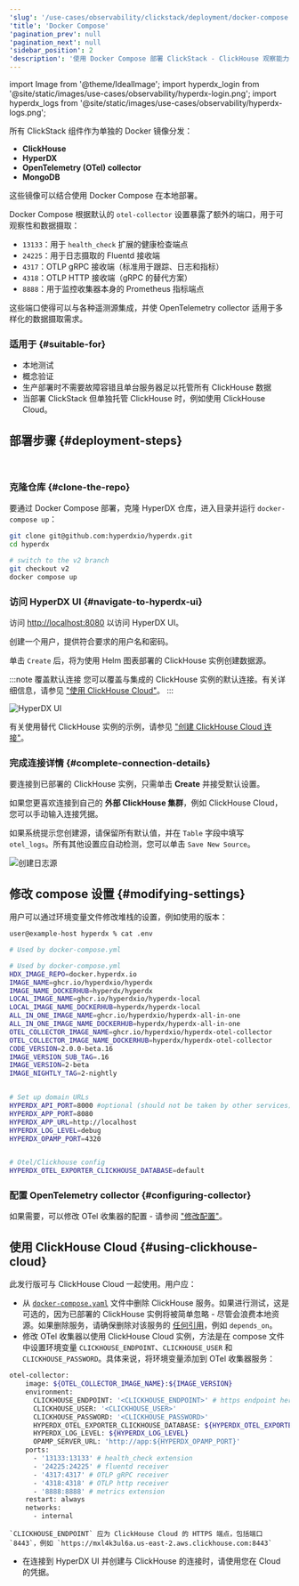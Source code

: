 ```yaml
---
'slug': '/use-cases/observability/clickstack/deployment/docker-compose'
'title': 'Docker Compose'
'pagination_prev': null
'pagination_next': null
'sidebar_position': 2
'description': '使用 Docker Compose 部署 ClickStack - ClickHouse 观察能力栈'
---
```


import Image from '@theme/IdealImage';
import hyperdx_login from '@site/static/images/use-cases/observability/hyperdx-login.png';
import hyperdx_logs from '@site/static/images/use-cases/observability/hyperdx-logs.png';

所有 ClickStack 组件作为单独的 Docker 镜像分发：

* **ClickHouse**
* **HyperDX**
* **OpenTelemetry (OTel) collector**
* **MongoDB**

这些镜像可以结合使用 Docker Compose 在本地部署。

Docker Compose 根据默认的 `otel-collector` 设置暴露了额外的端口，用于可观察性和数据摄取：

- `13133`：用于 `health_check` 扩展的健康检查端点
- `24225`：用于日志摄取的 Fluentd 接收端
- `4317`：OTLP gRPC 接收端（标准用于跟踪、日志和指标）
- `4318`：OTLP HTTP 接收端（gRPC 的替代方案）
- `8888`：用于监控收集器本身的 Prometheus 指标端点

这些端口使得可以与各种遥测源集成，并使 OpenTelemetry collector 适用于多样化的数据摄取需求。

### 适用于 {#suitable-for}

* 本地测试
* 概念验证
* 生产部署时不需要故障容错且单台服务器足以托管所有 ClickHouse 数据
* 当部署 ClickStack 但单独托管 ClickHouse 时，例如使用 ClickHouse Cloud。

## 部署步骤 {#deployment-steps}
<br/>

<VerticalStepper headerLevel="h3">

### 克隆仓库 {#clone-the-repo}

要通过 Docker Compose 部署，克隆 HyperDX 仓库，进入目录并运行 `docker-compose up`：

```bash
git clone git@github.com:hyperdxio/hyperdx.git
cd hyperdx

# switch to the v2 branch
git checkout v2
docker compose up
```

### 访问 HyperDX UI {#navigate-to-hyperdx-ui}

访问 [http://localhost:8080](http://localhost:8080) 以访问 HyperDX UI。

创建一个用户，提供符合要求的用户名和密码。

单击 `Create` 后，将为使用 Helm 图表部署的 ClickHouse 实例创建数据源。

:::note 覆盖默认连接
您可以覆盖与集成的 ClickHouse 实例的默认连接。有关详细信息，请参见 ["使用 ClickHouse Cloud"](#using-clickhouse-cloud)。
:::

<Image img={hyperdx_login} alt="HyperDX UI" size="lg"/>

有关使用替代 ClickHouse 实例的示例，请参见 ["创建 ClickHouse Cloud 连接"](/use-cases/observability/clickstack/getting-started#create-a-cloud-connection)。

### 完成连接详情 {#complete-connection-details}

要连接到已部署的 ClickHouse 实例，只需单击 **Create** 并接受默认设置。

如果您更喜欢连接到自己的 **外部 ClickHouse 集群**，例如 ClickHouse Cloud，您可以手动输入连接凭据。

如果系统提示您创建源，请保留所有默认值，并在 `Table` 字段中填写 `otel_logs`。所有其他设置应自动检测，您可以单击 `Save New Source`。

<Image img={hyperdx_logs} alt="创建日志源" size="md"/>

</VerticalStepper>

## 修改 compose 设置 {#modifying-settings}

用户可以通过环境变量文件修改堆栈的设置，例如使用的版本：

```bash
user@example-host hyperdx % cat .env

# Used by docker-compose.yml

# Used by docker-compose.yml
HDX_IMAGE_REPO=docker.hyperdx.io
IMAGE_NAME=ghcr.io/hyperdxio/hyperdx
IMAGE_NAME_DOCKERHUB=hyperdx/hyperdx
LOCAL_IMAGE_NAME=ghcr.io/hyperdxio/hyperdx-local
LOCAL_IMAGE_NAME_DOCKERHUB=hyperdx/hyperdx-local
ALL_IN_ONE_IMAGE_NAME=ghcr.io/hyperdxio/hyperdx-all-in-one
ALL_IN_ONE_IMAGE_NAME_DOCKERHUB=hyperdx/hyperdx-all-in-one
OTEL_COLLECTOR_IMAGE_NAME=ghcr.io/hyperdxio/hyperdx-otel-collector
OTEL_COLLECTOR_IMAGE_NAME_DOCKERHUB=hyperdx/hyperdx-otel-collector
CODE_VERSION=2.0.0-beta.16
IMAGE_VERSION_SUB_TAG=.16
IMAGE_VERSION=2-beta
IMAGE_NIGHTLY_TAG=2-nightly


# Set up domain URLs
HYPERDX_API_PORT=8000 #optional (should not be taken by other services)
HYPERDX_APP_PORT=8080
HYPERDX_APP_URL=http://localhost
HYPERDX_LOG_LEVEL=debug
HYPERDX_OPAMP_PORT=4320


# Otel/Clickhouse config
HYPERDX_OTEL_EXPORTER_CLICKHOUSE_DATABASE=default
```

### 配置 OpenTelemetry collector {#configuring-collector}

如果需要，可以修改 OTel 收集器的配置 - 请参阅 ["修改配置"](/use-cases/observability/clickstack/ingesting-data/otel-collector#modifying-otel-collector-configuration)。

## 使用 ClickHouse Cloud {#using-clickhouse-cloud}

此发行版可与 ClickHouse Cloud 一起使用。用户应：

- 从 [`docker-compose.yaml`](https://github.com/hyperdxio/hyperdx/blob/86465a20270b895320eb21dca13560b65be31e68/docker-compose.yml#L89) 文件中删除 ClickHouse 服务。如果进行测试，这是可选的，因为已部署的 ClickHouse 实例将被简单忽略 - 尽管会浪费本地资源。如果删除服务，请确保删除对该服务的 [任何引用](https://github.com/hyperdxio/hyperdx/blob/86465a20270b895320eb21dca13560b65be31e68/docker-compose.yml#L65)，例如 `depends_on`。
- 修改 OTel 收集器以使用 ClickHouse Cloud 实例，方法是在 compose 文件中设置环境变量 `CLICKHOUSE_ENDPOINT`、`CLICKHOUSE_USER` 和 `CLICKHOUSE_PASSWORD`。具体来说，将环境变量添加到 OTel 收集器服务：

```bash
otel-collector:
    image: ${OTEL_COLLECTOR_IMAGE_NAME}:${IMAGE_VERSION}
    environment:
      CLICKHOUSE_ENDPOINT: '<CLICKHOUSE_ENDPOINT>' # https endpoint here
      CLICKHOUSE_USER: '<CLICKHOUSE_USER>'
      CLICKHOUSE_PASSWORD: '<CLICKHOUSE_PASSWORD>'
      HYPERDX_OTEL_EXPORTER_CLICKHOUSE_DATABASE: ${HYPERDX_OTEL_EXPORTER_CLICKHOUSE_DATABASE}
      HYPERDX_LOG_LEVEL: ${HYPERDX_LOG_LEVEL}
      OPAMP_SERVER_URL: 'http://app:${HYPERDX_OPAMP_PORT}'
    ports:
      - '13133:13133' # health_check extension
      - '24225:24225' # fluentd receiver
      - '4317:4317' # OTLP gRPC receiver
      - '4318:4318' # OTLP http receiver
      - '8888:8888' # metrics extension
    restart: always
    networks:
      - internal
```

    `CLICKHOUSE_ENDPOINT` 应为 ClickHouse Cloud 的 HTTPS 端点，包括端口 `8443`，例如 `https://mxl4k3ul6a.us-east-2.aws.clickhouse.com:8443`

- 在连接到 HyperDX UI 并创建与 ClickHouse 的连接时，请使用您在 Cloud 的凭据。
